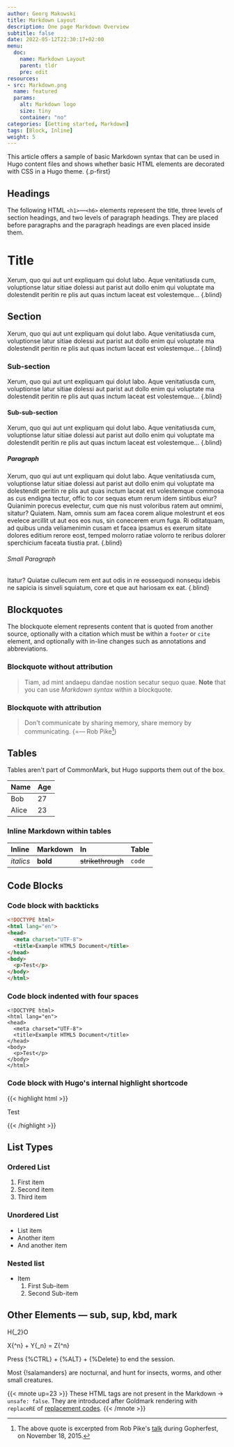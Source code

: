 ```yaml
---
author: Georg Makowski
title: Markdown Layout
description: One page Markdown Overview
subtitle: false
date: 2022-05-12T22:30:17+02:00 
menu:
  doc:
    name: Markdown Layout
    parent: tldr
    pre: edit
resources:
- src: Markdown.png
  name: featured
  params:
    alt: Markdown logo
    size: tiny
    container: "no"
categories: [Getting started, Markdown]
tags: [Block, Inline]
weight: 5
---
```


This article offers a sample of basic Markdown syntax that can be used in Hugo content files and shows whether basic HTML elements are decorated with CSS in a Hugo theme.
{.p-first}
<!--more-->

## Headings

The following HTML `<h1>`—`<h6>` elements represent the title, three levels of section headings, and two levels of paragraph headings. They are placed before paragraphs and the paragraph headings are even placed inside them.

# Title

Xerum, quo qui aut unt expliquam qui dolut labo. Aque venitatiusda cum, voluptionse latur sitiae dolessi aut parist aut dollo enim qui voluptate ma dolestendit peritin re plis aut quas inctum laceat est volestemque...
{.blind}
## Section

Xerum, quo qui aut unt expliquam qui dolut labo. Aque venitatiusda cum, voluptionse latur sitiae dolessi aut parist aut dollo enim qui voluptate ma dolestendit peritin re plis aut quas inctum laceat est volestemque...
{.blind}
### Sub-section

Xerum, quo qui aut unt expliquam qui dolut labo. Aque venitatiusda cum, voluptionse latur sitiae dolessi aut parist aut dollo enim qui voluptate ma dolestendit peritin re plis aut quas inctum laceat est volestemque...
{.blind}
#### Sub-sub-section

Xerum, quo qui aut unt expliquam qui dolut labo. Aque venitatiusda cum, voluptionse latur sitiae dolessi aut parist aut dollo enim qui voluptate ma dolestendit peritin re plis aut quas inctum laceat est volestemque...
{.blind}
##### Paragraph
Xerum, quo qui aut unt expliquam qui dolut labo. Aque venitatiusda cum, voluptionse latur sitiae dolessi aut parist aut dollo enim qui voluptate ma dolestendit peritin re plis aut quas inctum laceat est volestemque commosa as cus endigna tectur, offic to cor sequas etum rerum idem sintibus eiur? Quianimin porecus evelectur, cum que nis nust voloribus ratem aut omnimi, sitatur? Quiatem. Nam, omnis sum am facea corem alique molestrunt et eos evelece arcillit ut aut eos eos nus, sin conecerem erum fuga. Ri oditatquam, ad quibus unda veliamenimin cusam et facea ipsamus es exerum sitate dolores editium rerore eost, temped molorro ratiae volorro te reribus dolorer sperchicium faceata tiustia prat.
{.blind}

###### Small Paragraph
Itatur? Quiatae cullecum rem ent aut odis in re eossequodi nonsequ idebis ne sapicia is sinveli squiatum, core et que aut hariosam ex eat.
{.blind}
## Blockquotes

The blockquote element represents content that is quoted from another source, optionally with a citation which must be within a `footer` or `cite` element, and optionally with in-line changes such as annotations and abbreviations.

### Blockquote without attribution

> Tiam, ad mint andaepu dandae nostion secatur sequo quae.
> **Note** that you can use _Markdown syntax_ within a blockquote.

### Blockquote with attribution

> Don't communicate by sharing memory, share memory by communicating.
> {=— Rob Pike[^1]}

[^1]: The above quote is excerpted from Rob Pike's [talk](https://www.youtube.com/watch?v=PAAkCSZUG1c) during Gopherfest, on November 18, 2015.

## Tables

Tables aren't part of CommonMark, but Hugo supports them out of the box.

   Name | Age
:--------|:------
    Bob | 27
  Alice | 23

### Inline Markdown within tables

| Inline     | Markdown  | In                | Table      |
|:---------- |:--------- |:----------------- |:---------- |
| _italics_  | **bold**  | ~~strikethrough~~ | `code`     |

## Code Blocks

### Code block with backticks

```html
<!DOCTYPE html>
<html lang="en">
<head>
  <meta charset="UTF-8">
  <title>Example HTML5 Document</title>
</head>
<body>
  <p>Test</p>
</body>
</html>
```

### Code block indented with four spaces

    <!DOCTYPE html>
    <html lang="en">
    <head>
      <meta charset="UTF-8">
      <title>Example HTML5 Document</title>
    </head>
    <body>
      <p>Test</p>
    </body>
    </html>

### Code block with Hugo's internal highlight shortcode
{{< highlight html >}}
<!DOCTYPE html>
<html lang="en">
<head>
  <meta charset="UTF-8">
  <title>Example HTML5 Document</title>
</head>
<body>
  <p>Test</p>
</body>
</html>
{{< /highlight >}}

## List Types

### Ordered List

1. First item
2. Second item
3. Third item

### Unordered List

* List item
* Another item
* And another item

### Nested list

* Item
  1. First Sub-item
  2. Second Sub-item

## Other Elements — sub, sup, kbd, mark

H{_2}O

X{^n} + Y{_n} = Z{^n}

Press {%CTRL} + {%ALT} + {%Delete} to end the session.

Most {!salamanders} are nocturnal, and hunt for insects, worms, and other small creatures.

{{< mnote up=23 >}}
These HTML tags are not present in the Markdown &rightarrow; `unsafe: false`. They are introduced after Goldmark rendering with `replaceRE` of [replacement codes](/doc/replace). 
{{< /mnote >}}